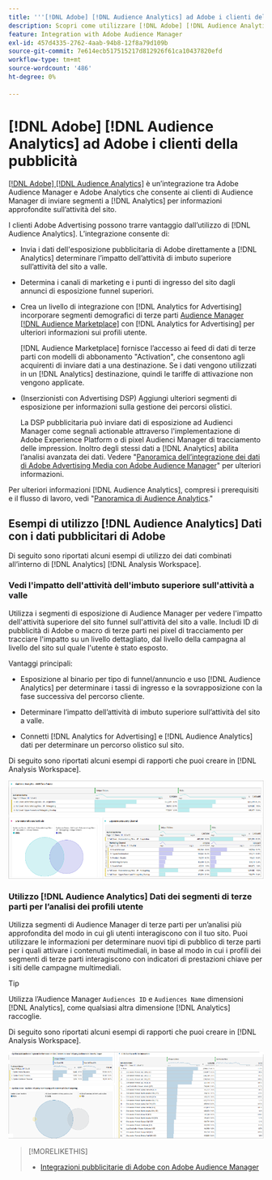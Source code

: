 ```yaml
---
title: '''[!DNL Adobe] [!DNL Audience Analytics] ad Adobe i clienti della pubblicità'
description: Scopri come utilizzare [!DNL Adobe] [!DNL Audience Analytics] per i casi di utilizzo pubblicitario
feature: Integration with Adobe Audience Manager
exl-id: 457d4335-2762-4aab-94b8-12f8a79d109b
source-git-commit: 7e614ecb517515217d812926f61ca10437820efd
workflow-type: tm+mt
source-wordcount: '486'
ht-degree: 0%

---
```


# [!DNL Adobe] [!DNL Audience Analytics] ad Adobe i clienti della pubblicità

[[!DNL Adobe] [!DNL Audience Analytics]](https://experienceleague.adobe.com/docs/analytics/integration/audience-analytics/mc-audiences-aam.html) è un’integrazione tra Adobe Audience Manager e Adobe Analytics che consente ai clienti di Audience Manager di inviare segmenti a [!DNL Analytics] per informazioni approfondite sull’attività del sito.

I clienti Adobe Advertising possono trarre vantaggio dall’utilizzo di [!DNL Audience Analytics]. L’integrazione consente di:

* Invia i dati dell&#39;esposizione pubblicitaria di Adobe direttamente a [!DNL Analytics] determinare l’impatto dell’attività di imbuto superiore sull’attività del sito a valle.

* Determina i canali di marketing e i punti di ingresso del sito dagli annunci di esposizione funnel superiori.

* Crea un livello di integrazione con [!DNL Analytics for Advertising] incorporare segmenti demografici di terze parti [Audience Manager [!DNL Audience Marketplace]](https://experienceleague.adobe.com/docs/audience-manager/user-guide/features/audience-marketplace/audience-marketplace.html) con [!DNL Analytics for Advertising] per ulteriori informazioni sui profili utente.

   [!DNL Audience Marketplace] fornisce l’accesso ai feed di dati di terze parti con modelli di abbonamento &quot;Activation&quot;, che consentono agli acquirenti di inviare dati a una destinazione. Se i dati vengono utilizzati in un [!DNL Analytics] destinazione, quindi le tariffe di attivazione non vengono applicate.

* (Inserzionisti con Advertising DSP) Aggiungi ulteriori segmenti di esposizione per informazioni sulla gestione dei percorsi olistici.

   La DSP pubblicitaria può inviare dati di esposizione ad Audienci Manager come segnali actionable attraverso l&#39;implementazione di Adobe Experience Platform o di pixel Audienci Manager di tracciamento delle impression. Inoltro degli stessi dati a [!DNL Analytics] abilita l’analisi avanzata dei dati. Vedere &quot;[Panoramica dell’integrazione dei dati di Adobe Advertising Media con Adobe Audience Manager](/help/integrations/audience-manager/media-data-integration/overview.md)&quot; per ulteriori informazioni.

Per ulteriori informazioni [!DNL Audience Analytics], compresi i prerequisiti e il flusso di lavoro, vedi &quot;[Panoramica di Audience Analytics](https://experienceleague.adobe.com/docs/analytics/integration/audience-analytics/mc-audiences-aam.html).&quot;

## Esempi di utilizzo [!DNL Audience Analytics] Dati con i dati pubblicitari di Adobe

Di seguito sono riportati alcuni esempi di utilizzo dei dati combinati all’interno di [!DNL Analytics] [!DNL Analysis Workspace].

### Vedi l&#39;impatto dell&#39;attività dell&#39;imbuto superiore sull&#39;attività a valle

Utilizza i segmenti di esposizione di Audience Manager per vedere l&#39;impatto dell&#39;attività superiore del sito funnel sull&#39;attività del sito a valle. Includi ID di pubblicità di Adobe o macro di terze parti nei pixel di tracciamento per tracciare l&#39;impatto su un livello dettagliato, dal livello della campagna al livello del sito sul quale l&#39;utente è stato esposto.

Vantaggi principali:

* Esposizione al binario per tipo di funnel/annuncio e uso [!DNL Audience Analytics] per determinare i tassi di ingresso e la sovrapposizione con la fase successiva del percorso cliente.

* Determinare l’impatto dell’attività di imbuto superiore sull’attività del sito a valle.

* Connetti [!DNL Analytics for Advertising]<!-- which doesn't include the last exposure event --> e [!DNL Audience Analytics] dati <!-- (which includes the user's last exposure event) --> per determinare un percorso olistico sul sito.

Di seguito sono riportati alcuni esempi di rapporti che puoi creare in [!DNL Analysis Workspace].

![Vedere l&#39;impatto dell&#39;attività di funnel superiore sull&#39;attività di sito a valle](/help/integrations/assets/audience-analytics-upper-funnel-exposure.png)

### Utilizzo [!DNL Audience Analytics] Dati dei segmenti di terze parti per l’analisi dei profili utente

Utilizza segmenti di Audience Manager di terze parti per un’analisi più approfondita del modo in cui gli utenti interagiscono con il tuo sito. Puoi utilizzare le informazioni per determinare nuovi tipi di pubblico di terze parti per i quali attivare i contenuti multimediali, in base al modo in cui i profili dei segmenti di terze parti interagiscono con indicatori di prestazioni chiave per i siti delle campagne multimediali.

>[!TIP]
> Utilizza l’Audience Manager `Audiences ID` e `Audiences Name` dimensioni [!DNL Analytics], come qualsiasi altra dimensione [!DNL Analytics] raccoglie.

Di seguito sono riportati alcuni esempi di rapporti che puoi creare in [!DNL Analysis Workspace].

![Utilizzo di segmenti di terze parti per arricchire l’analisi del profilo utente](/help/integrations/assets/audience-analytics-third-party-report.png)

>[!MORELIKETHIS]
>
>* [Integrazioni pubblicitarie di Adobe con Adobe Audience Manager](/help/integrations/audience-manager/overview.md)

